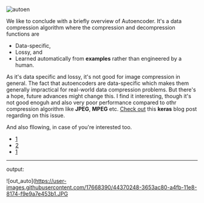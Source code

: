 
![autoen](https://user-images.githubusercontent.com/17668390/44370229-191ede00-a4fb-11e8-8b7c-ba2ff6fcfcce.png)

We like to conclude with a briefly overview of Autoencoder. It's a data compression algorithm where the compression and decompression functions are 

- Data-specific, 
- Lossy, and 
- Learned automatically from **examples** rather than engineered by a human.

As it's data specific and lossy, it's not good for image compression in general. The fact that autoencoders are data-specific which makes them generally impractical for real-world data compression problems. But there's a hope, future advances might change this. I find it interesting, though it's not good enoguh and also very poor performance compared to othr compression algorithm like **JPEG**, **MPEG** etc. [Check out](https://blog.keras.io/building-autoencoders-in-keras.html) this **keras** blog post regarding on this issue.

And also fllowing, in case of you're interested too.

- [1](https://arxiv.org/abs/1802.09371)
- [2](https://arxiv.org/abs/1703.00395)
- [1](https://www.irisa.fr/temics/demos/visualization_ae/visualizationAE.htm)

---
output:

![out_auto](https://user-images.githubusercontent.com/17668390/44370248-3653ac80-a4fb-11e8-8174-f9e9a7e453b1.JPG
